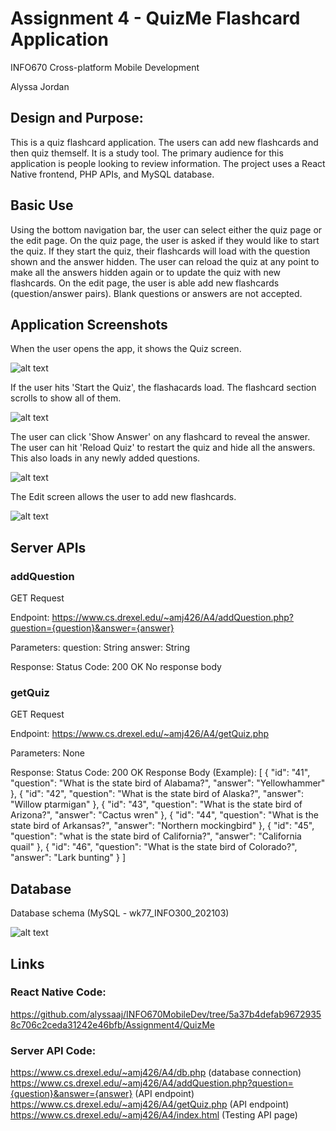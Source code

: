 # Assignment 4 - QuizMe Flashcard Application 

INFO670 Cross-platform Mobile Development

Alyssa Jordan

## Design and Purpose:
This is a quiz flashcard application. The users can add new flashcards and then quiz themself. It is a study tool. The primary audience for this application is people looking to review information. The project uses a React Native frontend, PHP APIs, and MySQL database.

## Basic Use
Using the bottom navigation bar, the user can select either the quiz page or the edit page. On the quiz page, the user is asked if they would like to start the quiz. If they start the quiz, their flashcards will load with the question shown and the answer hidden. The user can reload the quiz at any point to make all the answers hidden again or to update the quiz with new flashcards. On the edit page, the user is able add new flashcards (question/answer pairs). Blank questions or answers are not accepted.

## Application Screenshots

When the user opens the app, it shows the Quiz screen.

![alt text](https://github.com/alyssaaj/INFO670MobileDev/blob/520280524ac7677e35e616b2717e41a3e584ca0c/Assignment4/screenshots/StartQuiz.png)


If the user hits 'Start the Quiz', the flashacards load. The flashcard section scrolls to show all of them.

![alt text](https://github.com/alyssaaj/INFO670MobileDev/blob/520280524ac7677e35e616b2717e41a3e584ca0c/Assignment4/screenshots/QuizLoaded.png)

The user can click 'Show Answer' on any flashcard to reveal the answer. The user can hit 'Reload Quiz' to restart the quiz and hide all the answers. This also loads in any newly added questions.

![alt text](https://github.com/alyssaaj/INFO670MobileDev/blob/520280524ac7677e35e616b2717e41a3e584ca0c/Assignment4/screenshots/SomeAnswersRevealed.png)

The Edit screen allows the user to add new flashcards.

![alt text](https://github.com/alyssaaj/INFO670MobileDev/blob/520280524ac7677e35e616b2717e41a3e584ca0c/Assignment4/screenshots/AddedQuestion.png)


## Server APIs

### addQuestion
GET Request

Endpoint: https://www.cs.drexel.edu/~amj426/A4/addQuestion.php?question={question}&answer={answer}

Parameters: 
    question: String
    answer: String

Response: 
    Status Code: 200 OK
    No response body

### getQuiz
GET Request

Endpoint: https://www.cs.drexel.edu/~amj426/A4/getQuiz.php

Parameters: None

Response: 
    Status Code: 200 OK
    Response Body (Example):
    [
        {
            "id": "41",
            "question": "What is the state bird of Alabama?",
            "answer": "Yellowhammer"
        },
        {
            "id": "42",
            "question": "What is the state bird of Alaska?",
            "answer": "Willow ptarmigan"
        },
        {
            "id": "43",
            "question": "What is the state bird of Arizona?",
            "answer": "Cactus wren"
        },
        {
            "id": "44",
            "question": "What is the state bird of Arkansas?",
            "answer": "Northern mockingbird"
        },
        {
            "id": "45",
            "question": "what is the state bird of California?",
            "answer": "California quail"
        },
        {
            "id": "46",
            "question": "What is the state bird of Colorado?",
            "answer": "Lark bunting"
        }
    ]

## Database

Database schema (MySQL - wk77_INFO300_202103)

![alt text](https://github.com/alyssaaj/INFO670MobileDev/blob/e28b191512ebdb2a364d45b3e2b1964fdcc8c892/Assignment4/screenshots/DatabaseSchema.png)

## Links

### React Native Code: 
https://github.com/alyssaaj/INFO670MobileDev/tree/5a37b4defab96729358c706c2ceda31242e46bfb/Assignment4/QuizMe

### Server API Code:
https://www.cs.drexel.edu/~amj426/A4/db.php (database connection)
https://www.cs.drexel.edu/~amj426/A4/addQuestion.php?question={question}&answer={answer} (API endpoint)
https://www.cs.drexel.edu/~amj426/A4/getQuiz.php (API endpoint)
https://www.cs.drexel.edu/~amj426/A4/index.html (Testing API page)


